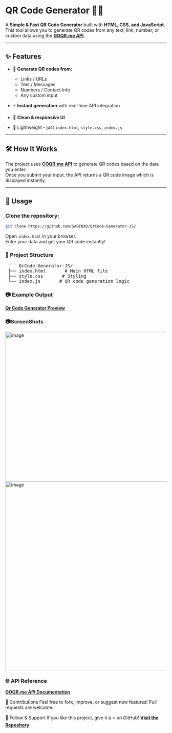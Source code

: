 # QR Code Generator 🔗📱

A **Simple & Fast QR Code Generator** built with **HTML, CSS, and JavaScript**.  
This tool allows you to generate QR codes from any text, link, number, or custom data using the **[GOQR.me API](https://goqr.me/api/)**.

---

## ✨ Features

- 📝 **Generate QR codes from:**
  - Links / URLs  
  - Text / Messages  
  - Numbers / Contact Info  
  - Any custom input

- ⚡ **Instant generation** with real-time API integration  
- 🎨 **Clean & responsive UI**  
- 📂 Lightweight - just `index.html`, `style.css`, `index.js`  

---

## 🛠️ How It Works

The project uses **[GOQR.me API](https://goqr.me/api/)** to generate QR codes based on the data you enter.  
Once you submit your input, the API returns a QR code image which is displayed instantly.

---

## 🚀 Usage

### Clone the repository:

```bash
git clone https://github.com/SABINXD/QrCode-Generator-JS/
```
Open `index.html` in your browser. <br>
Enter your data and get your QR code instantly!

### 📁 Project Structure
<pre> ``` QrCode-Generator-JS/ <br> ├── index.html       # Main HTML file  <br> ├── style.css       # Styling <br> └── index.js       # QR code generation logic  </pre>
### 📷 Example Output
**[Qr Code Generator Preview](https://sabinxd.github.io/QrCode-Generator-JS/)**

### 📷ScreenShots
<img width="1060" height="466" alt="image" src="https://github.com/user-attachments/assets/66808818-1285-4617-889f-700bfffff12a" /> 
<img width="1354" height="589" alt="image" src="https://github.com/user-attachments/assets/c514933b-010a-40c5-929d-56a638ee12df" />




### 🌐 API Reference
**[GOQR.me API Documentation](https://goqr.me/api/)**

📢 Contributions
Feel free to fork, improve, or suggest new features!
Pull requests are welcome.

🔗 Follow & Support
If you like this project, give it a ⭐ on GitHub!
**[Visit the Repository](https://github.com/SABINXD/QrCode-Generator-JS/)**
